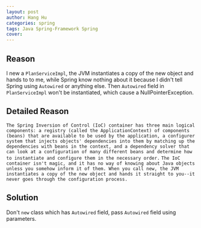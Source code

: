 ```yaml
---
layout: post
author: Hang Hu
categories: spring
tags: Java Spring-Framework Spring 
cover: 
---
```


## Reason

I new a `PlanServiceImpl`, the JVM instantiates a copy of the new object and hands to to me, while Spring know nothing about it because I didn't tell Spring using `Autowired` or anything else. Then `Autowired` field in `PlanServiceImpl` won't be instantiated, which cause a NullPointerException.
## Detailed Reason

`
The Spring Inversion of Control (IoC) container has three main logical components: a registry (called the ApplicationContext) of components (beans) that are available to be used by the application, a configurer system that injects objects' dependencies into them by matching up the dependencies with beans in the context, and a dependency solver that can look at a configuration of many different beans and determine how to instantiate and configure them in the necessary order.
`
`
The IoC container isn't magic, and it has no way of knowing about Java objects unless you somehow inform it of them. When you call new, the JVM instantiates a copy of the new object and hands it straight to you--it never goes through the configuration process. 
`
## Solution

Don't `new` class which has `Autowired` field, pass `Autowired` field using parameters.

